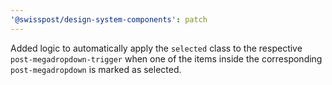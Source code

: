 ```yaml
---
'@swisspost/design-system-components': patch
---
```


Added logic to automatically apply the `selected` class to the respective `post-megadropdown-trigger` when one of the items inside the corresponding `post-megadropdown` is marked as selected.
